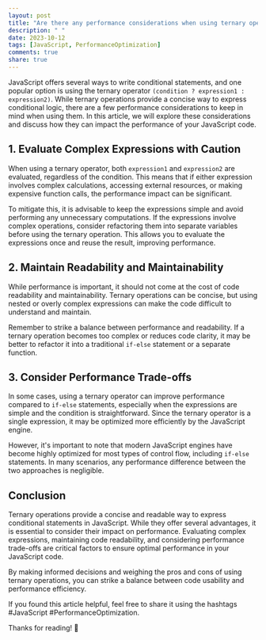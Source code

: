 ```yaml
---
layout: post
title: "Are there any performance considerations when using ternary operations in JavaScript?"
description: " "
date: 2023-10-12
tags: [JavaScript, PerformanceOptimization]
comments: true
share: true
---
```


JavaScript offers several ways to write conditional statements, and one popular option is using the ternary operator `(condition ? expression1 : expression2)`. While ternary operations provide a concise way to express conditional logic, there are a few performance considerations to keep in mind when using them. In this article, we will explore these considerations and discuss how they can impact the performance of your JavaScript code.

## 1. Evaluate Complex Expressions with Caution

When using a ternary operator, both `expression1` and `expression2` are evaluated, regardless of the condition. This means that if either expression involves complex calculations, accessing external resources, or making expensive function calls, the performance impact can be significant.

To mitigate this, it is advisable to keep the expressions simple and avoid performing any unnecessary computations. If the expressions involve complex operations, consider refactoring them into separate variables before using the ternary operation. This allows you to evaluate the expressions once and reuse the result, improving performance.

## 2. Maintain Readability and Maintainability

While performance is important, it should not come at the cost of code readability and maintainability. Ternary operations can be concise, but using nested or overly complex expressions can make the code difficult to understand and maintain.

Remember to strike a balance between performance and readability. If a ternary operation becomes too complex or reduces code clarity, it may be better to refactor it into a traditional `if-else` statement or a separate function.

## 3. Consider Performance Trade-offs

In some cases, using a ternary operator can improve performance compared to `if-else` statements, especially when the expressions are simple and the condition is straightforward. Since the ternary operator is a single expression, it may be optimized more efficiently by the JavaScript engine.

However, it's important to note that modern JavaScript engines have become highly optimized for most types of control flow, including `if-else` statements. In many scenarios, any performance difference between the two approaches is negligible.

## Conclusion

Ternary operations provide a concise and readable way to express conditional statements in JavaScript. While they offer several advantages, it is essential to consider their impact on performance. Evaluating complex expressions, maintaining code readability, and considering performance trade-offs are critical factors to ensure optimal performance in your JavaScript code.

By making informed decisions and weighing the pros and cons of using ternary operations, you can strike a balance between code usability and performance efficiency.

If you found this article helpful, feel free to share it using the hashtags #JavaScript #PerformanceOptimization.

Thanks for reading! 🚀